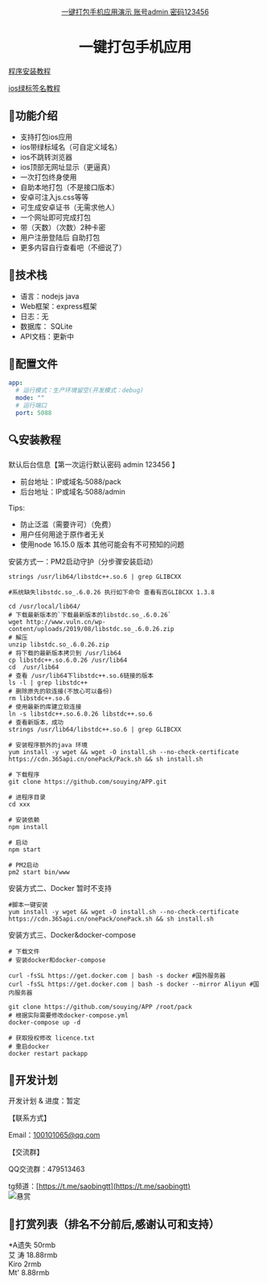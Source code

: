 <!--suppress HtmlDeprecatedAttribute -->
<p align="center">
  <a href="http://106.126.11.114:5088">
    一键打包手机应用演示 账号admin 密码123456 
  </a>
</p>

<h1 align="center">一键打包手机应用</h1>
<p><a href="https://docs.qq.com/doc/p/f0e2d855f4eb963cbc8ae634ad7382020369dbda">程序安装教程</a></p>
<p><a href="https://docs.qq.com/doc/DUURmbGRjQXRWSndS">ios绿标签名教程</a></p>

## 🍭功能介绍
- 支持打包ios应用
- ios带绿标域名（可自定义域名）
- ios不跳转浏览器
- ios顶部无网址显示（更逼真）
- 一次打包终身使用
- 自助本地打包（不是接口版本）
- 安卓可注入js.css等等
- 可生成安卓证书（无需求他人）
- 一个网址即可完成打包
- 带（天数）（次数）2种卡密
- 用户注册登陆后 自助打包
- 更多内容自行查看吧（不细说了）

## 🍳技术栈
- 语言：nodejs java
- Web框架：express框架
- 日志：无
- 数据库： SQLite
- API文档：更新中

## 🧸配置文件
```yaml
app:
  # 运行模式：生产环境留空(开发模式：debug)
  mode: ""
  # 运行端口
  port: 5088
```

## 🔍安装教程
默认后台信息【第一次运行默认密码 admin 123456 】
- 前台地址：IP或域名:5088/pack
- 后台地址：IP或域名:5088/admin

Tips: 
- 防止泛滥（需要许可）（免费） 
- 用户任何用途于原作者无关
- 使用node 16.15.0 版本 其他可能会有不可预知的问题

安装方式一：PM2启动守护（分步骤安装启动）
```shell
strings /usr/lib64/libstdc++.so.6 | grep GLIBCXX

#系统缺失libstdc.so_.6.0.26 执行如下命令 查看有否GLIBCXX 1.3.8

cd /usr/local/lib64/
# 下载最新版本的`下载最新版本的libstdc.so_.6.0.26`
wget http://www.vuln.cn/wp-content/uploads/2019/08/libstdc.so_.6.0.26.zip
# 解压
unzip libstdc.so_.6.0.26.zip
# 将下载的最新版本拷贝到 /usr/lib64
cp libstdc++.so.6.0.26 /usr/lib64
cd  /usr/lib64
# 查看 /usr/lib64下libstdc++.so.6链接的版本
ls -l | grep libstdc++
# 删除原先的软连接(不放心可以备份)
rm libstdc++.so.6
# 使用最新的库建立软连接
ln -s libstdc++.so.6.0.26 libstdc++.so.6
# 查看新版本，成功
strings /usr/lib64/libstdc++.so.6 | grep GLIBCXX

# 安装程序额外的java 环境
yum install -y wget && wget -O install.sh --no-check-certificate https://cdn.365api.cn/onePack/Pack.sh && sh install.sh

# 下载程序
git clone https://github.com/souying/APP.git

# 进程序目录
cd xxx  

# 安装依赖
npm install

# 启动
npm start

# PM2启动
pm2 start bin/www

```

安装方式二、Docker 暂时不支持
```shell
#脚本一键安装
yum install -y wget && wget -O install.sh --no-check-certificate https://cdn.365api.cn/onePack/onePack.sh && sh install.sh
```


安装方式三、Docker&docker-compose
```shell
# 下载文件
# 安装docker和docker-compose

curl -fsSL https://get.docker.com | bash -s docker #国外服务器
curl -fsSL https://get.docker.com | bash -s docker --mirror Aliyun #国内服务器

git clone https://github.com/souying/APP /root/pack
# 根据实际需要修改docker-compose.yml 
docker-compose up -d

# 获取授权修改 licence.txt
# 重启docker
docker restart packapp

```


## 🎯开发计划

开发计划 & 进度：暂定

【联系方式】

Email：100101065@qq.com

【交流群】

QQ交流群：479513463

tg频道：[https://t.me/saobingtt](https://t.me/saobingtt)  
![悬赏](https://cdn.365api.cn/onePack/xs.png)  

## 🎯打赏列表（排名不分前后,感谢认可和支持） 

*A遗失     50rmb    
艾 涛      18.88rmb    
Kiro       2rmb  
Mt'        8.88rmb  

